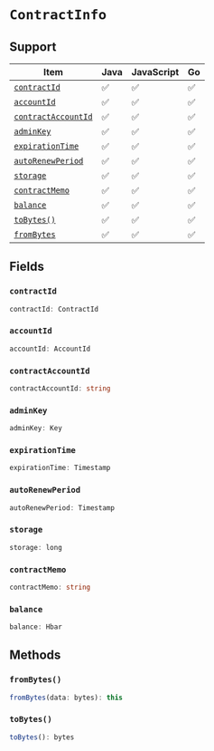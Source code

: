 # `ContractInfo`

## Support

| Item | Java | JavaScript | Go
| - | - | - | - |
| [`contractId`](#contractid) | ✅ | ✅ | ✅
| [`accountId`](#accountid) | ✅ | ✅ | ✅
| [`contractAccountId`](#contractaccountid) | ✅ | ✅ | ✅
| [`adminKey`](#adminkey) | ✅ | ✅ | ✅
| [`expirationTime`](#expirationtime) | ✅ | ✅ | ✅
| [`autoRenewPeriod`](#autorenewperiod) | ✅ | ✅ | ✅
| [`storage`](#storage) | ✅ | ✅ | ✅
| [`contractMemo`](#contractmemo) | ✅ | ✅ | ✅
| [`balance`](#balance) | ✅ | ✅ | ✅
| [`toBytes()`](#tobytes) | ✅ | ✅ | ✅
| [`fromBytes`](#frombytes) | ✅ | ✅ | ✅

## Fields

### `contractId`

```typescript
contractId: ContractId
```

### `accountId`

```typescript
accountId: AccountId
```

### `contractAccountId`

```typescript
contractAccountId: string
```

### `adminKey`

```typescript
adminKey: Key
```

### `expirationTime`

```typescript
expirationTime: Timestamp
```

### `autoRenewPeriod`

```typescript
autoRenewPeriod: Timestamp
```

### `storage`

```typescript
storage: long
```

### `contractMemo`

```typescript
contractMemo: string
```

### `balance`

```typescript
balance: Hbar
```

## Methods

### `fromBytes()`

```typescript
fromBytes(data: bytes): this
```

### `toBytes()`

```typescript
toBytes(): bytes
```

